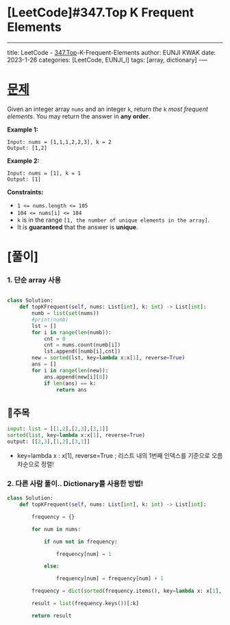 # [LeetCode]#347.Top K Frequent Elements

---
title: LeetCode - [347.Top](http://347.Top)-K-Frequent-Elements
author: EUNJI KWAK
date: 2023-1-26
categories: [LeetCode, EUNJI_l]
tags: [array, dictionary]
-—

# [문제]([https://leetcode.com/problems/top-k-frequent-elements/](https://leetcode.com/problems/top-k-frequent-elements/))

Given an integer array `nums` and an integer `k`, return *the* `k` *most frequent elements*. You may return the answer in **any order**.

**Example 1:**

```
Input: nums = [1,1,1,2,2,3], k = 2
Output: [1,2]

```

**Example 2:**

```
Input: nums = [1], k = 1
Output: [1]

```

**Constraints:**

- `1 <= nums.length <= 105`
- `104 <= nums[i] <= 104`
- `k` is in the range `[1, the number of unique elements in the array]`.
- It is **guaranteed** that the answer is **unique**.

# [풀이]

### 1. 단순 array 사용

```python

class Solution:
    def topKFrequent(self, nums: List[int], k: int) -> List[int]:
        numb = list(set(nums))
        #print(numb)
        lst = []
        for i in range(len(numb)):
            cnt = 0
            cnt = nums.count(numb[i])
            lst.append([numb[i],cnt])
        new = sorted(lst, key=lambda x:x[1], reverse=True)
        ans = []
        for i in range(len(new)):
            ans.append(new[i][0])
            if len(ans) == k:
                return ans
```

## 📌주목

```python
input: list = [[1,2],[2,3],[3,1]]
sorted(list, key=lambda x:x[1], reverse=True)
output: [[2,3],[1,2],[3,1]]
```

- key=lambda x : x[1], reverse=True ; 리스트 내의 1번째 인덱스를 기준으로 오름차순으로 정렬!

### 2. 다른 사람 풀이.. Dictionary를 사용한 방법!

```python
class Solution:
	def topKFrequent(self, nums: List[int], k: int) -> List[int]:

		frequency = {}

		for num in nums:

			if num not in frequency:

				frequency[num] = 1

			else:

				frequency[num] = frequency[num] + 1

		frequency = dict(sorted(frequency.items(), key=lambda x: x[1], reverse=True))

		result = list(frequency.keys())[:k]

		return result
```